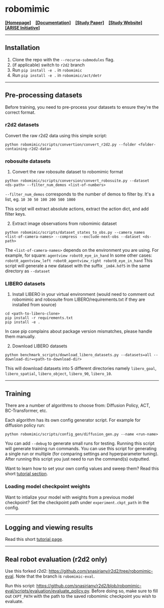 # robomimic

[**[Homepage]**](https://robomimic.github.io/) &ensp; [**[Documentation]**](https://robomimic.github.io/docs/introduction/overview.html) &ensp; [**[Study Paper]**](https://arxiv.org/abs/2108.03298) &ensp; [**[Study Website]**](https://robomimic.github.io/study/) &ensp; [**[ARISE Initiative]**](https://github.com/ARISE-Initiative)

-------
## Installation
1. Clone the repo with the `--recurse-submodules` flag.
2. (if applicable) switch to `r2d2` branch
3. Run `pip install -e .` in `robomimic`
4. Run `pip install -e .` in `robomimic/act/detr`

-------
## Pre-processing datasets
Before training, you need to pre-process your datasets to ensure they're the correct format.
### r2d2 datasets
Convert the raw r2d2 data using this simple script:
```
python robomimic/scripts/convertion/convert_r2d2.py --folder <folder-containing-r2d2-data>
```
### robosuite datasets
1. Convert the raw robosuite dataset to robomimic format
```
python robomimic/scripts/conversion/convert_robosuite.py --dataset <ds-path> --filter_num_demos <list-of-numbers>
```
`--filter_num_demos` corresponds to the number of demos to filter by. It's a list, eg. `10 30 50 100 200 500 1000`


This script will extract absolute actions, extract the action dict, and add filter keys.

2. Extract image observations from robomimic dataset
```
python robomimic/scripts/dataset_states_to_obs.py --camera_names <list-of-camera-names> --compress --exclude-next-obs --dataset <ds-path>
```
The `<list-of-camera-names>` depends on the environment you are using.
For example, for square: `agentview robot0_eye_in_hand` In some other cases: `robot0_agentview_left robot0_agentview_right robot0_eye_in_hand`
This script will generate a new dataset with the suffix `_im84.hdf5` in the same directory as `--dataset`

### LIBERO datasets
1. Install LIBERO in your virtual environment (would need to comment out robomimic and robosuite from LIBERO/requirements.txt if they are installed from source)
```
cd <path-to-libero-clone>
pip install -r requirements.txt
pip install -e .
```
In case pip complains about package version mismatches, please handle them manually. 

2. Download LIBERO datasets
```
python benchmark_scripts/download_libero_datasets.py --datasets=all --download-dir=<path-to-download-dir>
```
This will download datasets into 5 different directories namely `libero_goal`, `libero_spatial`, `libero_object`, `libero_90`, `libero_10`.

-------
## Training
There are a number of algorithms to choose from: Diffusion Policy, ACT, BC-Transformer, etc.

Each algorithm has its own config generator script. For example for diffusion policy run:
```
python robomimic/scripts/config_gen/diffusion_gen.py --name <run-name>
```
You can add `--debug` to generate small runs for testing. Running this script will generate training run commands. You can use this script for generating a single run or multiple (for comparing settings and hyperparameter tuning).
After running this script you just need to run the command(s) outputted.

Want to learn how to set your own config values and sweep them? Read this short [tutorial section](https://robomimic.github.io/docs/tutorials/hyperparam_scan.html#step-3-set-hyperparameter-values).

### Loading model checkpoint weights
Want to intialize your model with weights from a previous model checkpoint? Set the checkpoint path under `experiment.ckpt_path` in the config.

-------
## Logging and viewing results
Read this short [tutorial page](https://robomimic.github.io/docs/tutorials/viewing_results.html).

-------
## Real robot evaluation (r2d2 only)
Use this forked r2d2: https://github.com/snasiriany/r2d2/tree/robomimic-eval. Note that the branch is `robomimic-eval`.

Run this script: https://github.com/snasiriany/r2d2/blob/robomimic-eval/scripts/evaluation/evaluate_policy.py. Before doing so, make sure to fill out `CKPT_PATH` with the path to the saved robomimic checkpoint you wish to evaluate.

